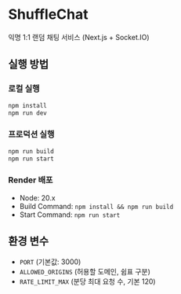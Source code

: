 # ShuffleChat

익명 1:1 랜덤 채팅 서비스 (Next.js + Socket.IO)

## 실행 방법

### 로컬 실행
```bash
npm install
npm run dev
```

### 프로덕션 실행
```bash
npm run build
npm run start
```

### Render 배포
- Node: 20.x
- Build Command: `npm install && npm run build`
- Start Command: `npm run start`

## 환경 변수
- `PORT` (기본값: 3000)
- `ALLOWED_ORIGINS` (허용할 도메인, 쉼표 구분)
- `RATE_LIMIT_MAX` (분당 최대 요청 수, 기본 120)
